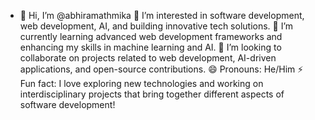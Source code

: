 - 👋 Hi, I’m @abhiramathmika
  👀 I’m interested in software development, web development, AI, and building innovative tech solutions.
  🌱 I’m currently learning advanced web development frameworks and enhancing my skills in machine learning and AI.
  💞️ I’m looking to collaborate on projects related to web development, AI-driven applications, and open-source contributions.
  😄 Pronouns: He/Him
  ⚡ Fun fact: I love exploring new technologies and working on interdisciplinary projects that bring together different aspects of software development!

<!---
abhiramathmika/abhiramathmika is a ✨ special ✨ repository because its `README.md` (this file) appears on your GitHub profile.
You can click the Preview link to take a look at your changes.
--->
